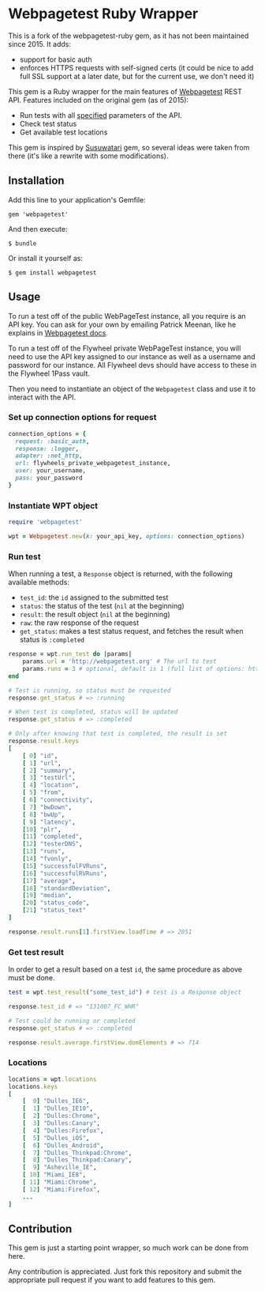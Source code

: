 # Webpagetest Ruby Wrapper
This is a fork of the webpagetest-ruby gem, as it has not been maintained since 2015. It adds:
- support for basic auth
- enforces HTTPS requests with self-signed certs (it could be nice to add full SSL support at a later date, but for the current use, we don't need it)


This gem is a Ruby wrapper for the main features of [Webpagetest](http://www.webpagetest.org/) REST API.
Features included on the original gem (as of 2015):
- Run tests with all [specified](https://sites.google.com/a/webpagetest.org/docs/advanced-features/webpagetest-restful-apis#TOC-Parameters) parameters of the API.
- Check test status
- Get available test locations

This gem is inspired by [Susuwatari](https://github.com/moviepilot/susuwatari) gem, so several ideas were taken from there (it's like a rewrite with some modifications).


## Installation

Add this line to your application's Gemfile:

    gem 'webpagetest'

And then execute:

    $ bundle

Or install it yourself as:

    $ gem install webpagetest

## Usage
To run a test off of the public WebPageTest instance, all you require is an API key. You can ask for your own by emailing Patrick Meenan, like he explains in [Webpagetest docs](https://sites.google.com/a/webpagetest.org/docs/advanced-features/webpagetest-restful-apis).

To run a test off of the Flywheel private WebPageTest instance, you will need to use the API key assigned to our instance as well as a username and password for our instance. All Flywheel devs should have access to these in the Flywheel 1Pass vault.

Then you need to instantiate an object of the `Webpagetest` class and use it to interact with the API.

### Set up connection options for request

```ruby
connection_options = { 
  request: :basic_auth,
  response: :logger,
  adapter: :net_http,
  url: flywheels_private_webpagetest_instance,
  user: your_username,
  pass: your_password
}
```

### Instantiate WPT object

```ruby
require 'webpagetest'

wpt = Webpagetest.new(k: your_api_key, options: connection_options)
```

### Run test
When running a test, a `Response` object is returned, with the following available methods:

* `test_id`: the `id` assigned to the submitted test
* `status`: the status of the test (`nil` at the beginning)
* `result`: the result object (`nil` at the beginning)
* `raw`: the raw response of the request
* `get_status`: makes a test status request, and fetches the result when status is `:completed`

```ruby
response = wpt.run_test do |params|
    params.url = 'http://webpagetest.org' # The url to test
    params.runs = 3 # optional, default is 1 (full list of options: https://sites.google.com/a/webpagetest.org/docs/advanced-features/webpagetest-restful-apis#TOC-Sample)
end

# Test is running, so status must be requested
response.get_status # => :running

# When test is completed, status will be updated
response.get_status # => :completed

# Only after knowing that test is completed, the result is set
response.result.keys
[
    [ 0] "id",
    [ 1] "url",
    [ 2] "summary",
    [ 3] "testUrl",
    [ 4] "location",
    [ 5] "from",
    [ 6] "connectivity",
    [ 7] "bwDown",
    [ 8] "bwUp",
    [ 9] "latency",
    [10] "plr",
    [11] "completed",
    [12] "testerDNS",
    [13] "runs",
    [14] "fvonly",
    [15] "successfulFVRuns",
    [16] "successfulRVRuns",
    [17] "average",
    [18] "standardDeviation",
    [19] "median",
    [20] "status_code",
    [21] "status_text"
]

response.result.runs[1].firstView.loadTime # => 2051
```

### Get test result
In order to get a result based on a test `id`,  the same procedure as above must be done.
```ruby
test = wpt.test_result("some_test_id") # test is a Response object

response.test_id # => "131007_FC_WHR"

# Test could be running or completed
response.get_status # => :completed

response.result.average.firstView.domElements # => 714
```

### Locations
```ruby
locations = wpt.locations
locations.keys
[
    [  0] "Dulles_IE6",
    [  1] "Dulles_IE10",
    [  2] "Dulles:Chrome",
    [  3] "Dulles:Canary",
    [  4] "Dulles:Firefox",
    [  5] "Dulles_iOS",
    [  6] "Dulles_Android",
    [  7] "Dulles_Thinkpad:Chrome",
    [  8] "Dulles_Thinkpad:Canary",
    [  9] "Asheville_IE",
    [ 10] "Miami_IE8",
    [ 11] "Miami:Chrome",
    [ 12] "Miami:Firefox",
    ...
]
```

## Contribution
This gem is just a starting point wrapper, so much work can be done from here.

Any contribution is appreciated. Just fork this repository and submit the appropriate pull request if you want to add features to this gem.
